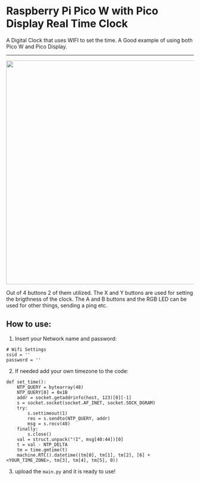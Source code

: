 # Raspberry Pi Pico W with Pico Display Real Time Clock

A Digital Clock that uses WIFI to set the time. A Good example of using both Pico W and Pico Display.

---
<p align="center">
<img src="https://user-images.githubusercontent.com/32769732/221332031-8d5de5b9-74e3-417f-8893-0f67f1277c0e.png"  width="600" height="600">
  <p/>
  
Out of 4 buttons 2 of them utilized. The X and Y buttons are used for setting the brigthness of the clock. The A and B buttons and the RGB LED can be used for other things, sending a ping etc.
  
 ## How to use:
 
1) Insert your Network name and password:
```
# Wifi Settings
ssid = ''
password = ''
```
2) If needed add your own timezone to the code:
```
def set_time():
    NTP_QUERY = bytearray(48)
    NTP_QUERY[0] = 0x1B
    addr = socket.getaddrinfo(host, 123)[0][-1]
    s = socket.socket(socket.AF_INET, socket.SOCK_DGRAM)
    try:
        s.settimeout(1)
        res = s.sendto(NTP_QUERY, addr)
        msg = s.recv(48)
    finally:
        s.close()
    val = struct.unpack("!I", msg[40:44])[0]
    t = val - NTP_DELTA    
    tm = time.gmtime(t)
    machine.RTC().datetime((tm[0], tm[1], tm[2], [6] + <YOUR_TIME_ZONE>, tm[3], tm[4], tm[5], 0))
 ```
  3) upload the `main.py` and it is ready to use!
